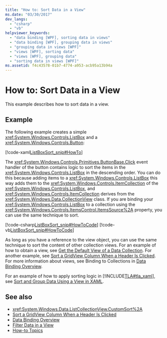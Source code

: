 ```yaml
---
title: "How to: Sort Data in a View"
ms.date: "03/30/2017"
dev_langs: 
  - "csharp"
  - "vb"
helpviewer_keywords: 
  - "data binding [WPF], sorting data in views"
  - "data binding [WPF], grouping data in views"
  - "grouping data in views [WPF]"
  - "views [WPF], sorting data"
  - "views [WPF], grouping data"
  - "sorting data in views [WPF]"
ms.assetid: f4c43578-01b7-4774-a953-acb95a13b94a
---
```

# How to: Sort Data in a View
This example describes how to sort data in a view.  
  
## Example  
 The following example creates a simple <xref:System.Windows.Controls.ListBox> and a <xref:System.Windows.Controls.Button>:  
  
 [!code-xaml[ListBoxSort_snip#HowTo](~/samples/snippets/csharp/VS_Snippets_Wpf/ListBoxSort_snip/CSharp/Window1.xaml#howto)]  
  
 The <xref:System.Windows.Controls.Primitives.ButtonBase.Click> event handler of the button contains logic to sort the items in the <xref:System.Windows.Controls.ListBox> in the descending order. You can do this because adding items to a <xref:System.Windows.Controls.ListBox> this way adds them to the <xref:System.Windows.Controls.ItemCollection> of the <xref:System.Windows.Controls.ListBox>, and <xref:System.Windows.Controls.ItemCollection> derives from the <xref:System.Windows.Data.CollectionView> class. If you are binding your <xref:System.Windows.Controls.ListBox> to a collection using the <xref:System.Windows.Controls.ItemsControl.ItemsSource%2A> property, you can use the same technique to sort.  
  
 [!code-csharp[ListBoxSort_snip#HowToCode](~/samples/snippets/csharp/VS_Snippets_Wpf/ListBoxSort_snip/CSharp/Window1.xaml.cs#howtocode)]
 [!code-vb[ListBoxSort_snip#HowToCode](~/samples/snippets/visualbasic/VS_Snippets_Wpf/ListBoxSort_snip/visualbasic/window1.xaml.vb#howtocode)]  
  
 As long as you have a reference to the view object, you can use the same technique to sort the content of other collection views. For an example of how to obtain a view, see [Get the Default View of a Data Collection](how-to-get-the-default-view-of-a-data-collection.md). For another example, see [Sort a GridView Column When a Header Is Clicked](../controls/how-to-sort-a-gridview-column-when-a-header-is-clicked.md). For more information about views, see Binding to Collections in [Data Binding Overview](data-binding-overview.md).  
  
 For an example of how to apply sorting logic in [!INCLUDE[TLA#tla_xaml](../../../../includes/tlasharptla-xaml-md.md)], see [Sort and Group Data Using a View in XAML](how-to-sort-and-group-data-using-a-view-in-xaml.md).  
  
## See also

- <xref:System.Windows.Data.ListCollectionView.CustomSort%2A>
- [Sort a GridView Column When a Header Is Clicked](../controls/how-to-sort-a-gridview-column-when-a-header-is-clicked.md)
- [Data Binding Overview](data-binding-overview.md)
- [Filter Data in a View](how-to-filter-data-in-a-view.md)
- [How-to Topics](data-binding-how-to-topics.md)
